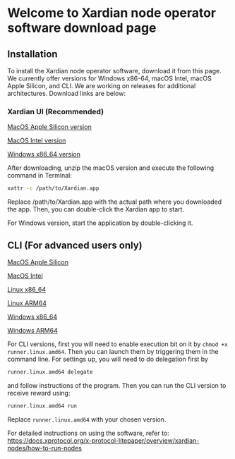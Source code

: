 # Welcome to Xardian node operator software download page

## Installation
To install the Xardian node operator software, download it from this page. We currently offer versions for Windows x86-64, macOS Intel, macOS Apple Silicon, and CLI. We are working on releases for additional architectures. Download links are below:

### Xardian UI (Recommended)

[MacOS Apple Silicon version](https://github.com/xprotocol-org/xardian/releases/download/v0.0.2/Xardian.app.arm64.zip)

[MacOS Intel version](https://github.com/xprotocol-org/xardian/releases/download/v0.0.2/Xardian.app.x86-64.zip)

[Windows x86_64 version](https://github.com/xprotocol-org/xardian/releases/download/v0.0.2/Xardian.x86-64.exe) 

After downloading, unzip the macOS version and execute the following command in Terminal:

```bash
xattr -c /path/to/Xardian.app
```

Replace /path/to/Xardian.app with the actual path where you downloaded the app. Then, you can double-click the Xardian app to start.

For Windows version, start the application by double-clicking it.

## CLI (For advanced users only)

[MacOS Apple Silicon](https://github.com/xprotocol-org/xardian/releases/download/v0.0.2/runner.darwin.amd64)

[MacOS Intel](https://github.com/xprotocol-org/xardian/releases/download/v0.0.2/runner.darwin.arm64)

[Linux x86_64](https://github.com/xprotocol-org/xardian/releases/download/v0.0.2/runner.linux.amd64)

[Linux ARM64](https://github.com/xprotocol-org/xardian/releases/download/v0.0.2/runner.linux.arm64)

[Windows x86_64](https://github.com/xprotocol-org/xardian/releases/download/v0.0.2/runner.windows.amd64.exe)

[Windows ARM64](https://github.com/xprotocol-org/xardian/releases/download/v0.0.2/runner.windows.arm64.exe)

For CLI versions, first you will need to enable execution bit on it by `chmod +x runner.linux.amd64`. Then you can launch them by triggering them in the command line. 
For settings up, you will need to do delegation first by 

```bash
runner.linux.amd64 delegate
```
and follow instructions of the program. Then you can run the CLI version to receive reward using:

```bash
runner.linux.amd64 run
```

Replace `runner.linux.amd64` with your chosen version.

For detailed instructions on using the software, refer to: https://docs.xprotocol.org/x-protocol-litepaper/overview/xardian-nodes/how-to-run-nodes
